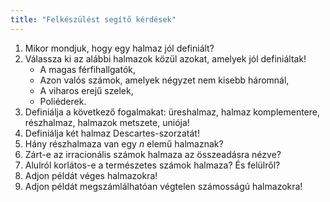 ```yaml
---
title: "Felkészülést segítő kérdések"
---
```


1. Mikor mondjuk, hogy egy halmaz jól definiált?
2. Válassza ki az alábbi halmazok közül azokat, amelyek jól definiáltak!
   - A magas férfihallgatók,
   - Azon valós számok, amelyek négyzet nem kisebb háromnál,
   - A viharos erejű szelek,
   - Poliéderek.
3. Definiálja a következő fogalmakat: üreshalmaz, halmaz komplementere,
   részhalmaz, halmazok metszete, uniója!
4. Definiálja két halmaz Descartes-szorzatát!
5. Hány részhalmaza van egy $n$ elemű halmaznak?
6. Zárt-e az irracionális számok halmaza az összeadásra nézve?
7. Alulról korlátos-e a természetes számok halmaza? És felülről?
8. Adjon példát véges halmazokra!
9. Adjon példát megszámlálhatóan végtelen számosságú halmazokra!
